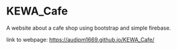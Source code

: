 # KEWA_Cafe
A website about a cafe shop using bootstrap and simple firebase.

link to webpage: https://audipm1669.github.io/KEWA_Cafe/
